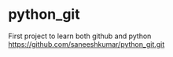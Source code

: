 # python_git
First project to learn both github and python
https://github.com/saneeshkumar/python_git.git
